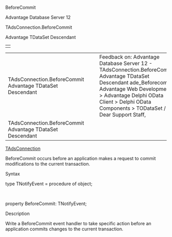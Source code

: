BeforeCommit




Advantage Database Server 12  

TAdsConnection.BeforeCommit

Advantage TDataSet Descendant

|  |
| --- |
|  |

|  |  |  |  |  |
| --- | --- | --- | --- | --- |
| TAdsConnection.BeforeCommit  Advantage TDataSet Descendant |  |  | Feedback on: Advantage Database Server 12 - TAdsConnection.BeforeCommit Advantage TDataSet Descendant ade\_Beforecommit Advantage Web Development > Advantage Delphi OData Client > Delphi OData Components > TODataSet / Dear Support Staff, |  |
| TAdsConnection.BeforeCommit  Advantage TDataSet Descendant |  |  |  |  |

[TAdsConnection](ade_tadsconnection_7.htm)

BeforeCommit occurs before an application makes a request to commit modifications to the current transaction.

Syntax

type TNotifyEvent = procedure of object;

 

property BeforeCommit: TNotifyEvent;

Description

Write a BeforeCommit event handler to take specific action before an application commits changes to the current transaction.